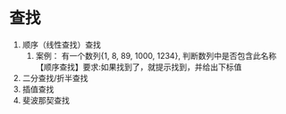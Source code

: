 # 查找
1. 顺序（线性查找）查找
    1. 案例：
        有一个数列{1, 8, 89, 1000, 1234}, 判断数列中是否包含此名称【顺序查找】要求:如果找到了，就提示找到，并给出下标值
2. 二分查找/折半查找
3. 插值查找
4. 斐波那契查找